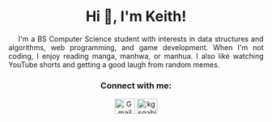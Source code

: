 <h1 align="center">Hi 👋, I'm Keith!</h1>

<p align="justify">
&nbsp;&nbsp;&nbsp;&nbsp;I'm a BS Computer Science student with interests in data structures and algorithms, web programming, and game development.
When I'm not coding, I enjoy reading manga, manhwa, or manhua.
I also like watching YouTube shorts and getting a good laugh from random memes.
</p>


<h3 align="center">Connect with me:</h3>
<p align="center">
<img align="center" src="https://upload.wikimedia.org/wikipedia/commons/8/8c/Gmail_Icon_%282013-2020%29.svg" alt="Gmail" height="30" width="40" />
</a>
<a href="https://fb.com/kgsgabinete" target="blank"><img align="center" src="https://raw.githubusercontent.com/rahuldkjain/github-profile-readme-generator/master/src/images/icons/Social/facebook.svg" alt="kgsgabinete" height="30" width="40" /></a>


